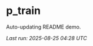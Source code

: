 # p_train

Auto-updating README demo.

<!--START_SECTION:status-->
_Last run: 2025-08-25 04:28 UTC_
<!--END_SECTION:status-->
























































































































